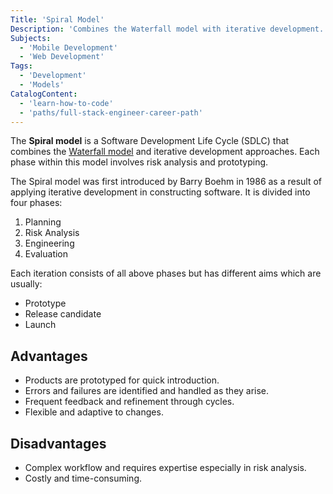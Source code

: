 ```yaml
---
Title: 'Spiral Model'
Description: 'Combines the Waterfall model with iterative development.'
Subjects:
  - 'Mobile Development'
  - 'Web Development'
Tags:
  - 'Development'
  - 'Models'
CatalogContent:
  - 'learn-how-to-code'
  - 'paths/full-stack-engineer-career-path'
---
```


The **Spiral model** is a Software Development Life Cycle (SDLC) that combines the [Waterfall model](https://www.codecademy.com/resources/docs/general/software-development-life-cycle/waterfall-model) and iterative development approaches. Each phase within this model involves risk analysis and prototyping.

The Spiral model was first introduced by Barry Boehm in 1986 as a result of applying iterative development in constructing software. It is divided into four phases:

1. Planning
2. Risk Analysis
3. Engineering
4. Evaluation

Each iteration consists of all above phases but has different aims which are usually:

- Prototype
- Release candidate
- Launch

## Advantages

- Products are prototyped for quick introduction.
- Errors and failures are identified and handled as they arise.
- Frequent feedback and refinement through cycles.
- Flexible and adaptive to changes.

## Disadvantages

- Complex workflow and requires expertise especially in risk analysis.
- Costly and time-consuming.
